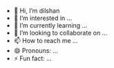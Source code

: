 - 👋 Hi, I’m dilshan 
- 👀 I’m interested in ...
- 🌱 I’m currently learning ...
- 💞️ I’m looking to collaborate on ...
- 📫 How to reach me ...
- 😄 Pronouns: ...
- ⚡ Fun fact: ...

<!---
Madubasha/Madubasha is a ✨ special ✨ repository because its `README.md` (this file) appears on your GitHub profile.
You can click the Preview link to take a look at your changes.
--->
